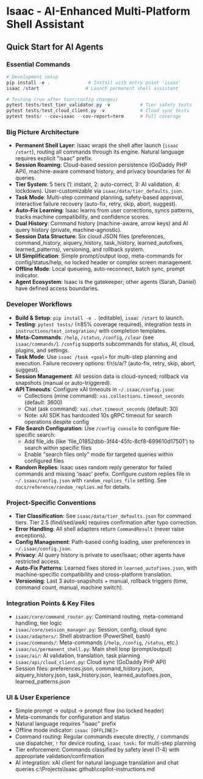 
# Isaac - AI-Enhanced Multi-Platform Shell Assistant

## Quick Start for AI Agents

### Essential Commands
```powershell
# Development setup
pip install -e .              # Install with entry point 'isaac'
isaac /start                 # Launch permanent shell assistant

# Testing (run after tier/config changes)
pytest tests/test_tier_validator.py -v           # Tier safety tests
pytest tests/test_cloud_client.py -v             # Cloud sync tests
pytest tests/ --cov=isaac --cov-report=term      # Full coverage
```

### Big Picture Architecture

- **Permanent Shell Layer**: Isaac wraps the shell after launch (`isaac /start`), routing all commands through its engine. Natural language requires explicit "isaac" prefix.
- **Session Roaming**: Cloud-based session persistence (GoDaddy PHP API), machine-aware command history, and privacy boundaries for AI queries.
- **Tier System**: 5 tiers (1: instant, 2: auto-correct, 3: AI validation, 4: lockdown). User-customizable via `isaac/data/tier_defaults.json`.
- **Task Mode**: Multi-step command planning, safety-based approval, interactive failure recovery (auto-fix, retry, skip, abort, suggest).
- **Auto-Fix Learning**: Isaac learns from user corrections, syncs patterns, tracks machine compatibility, and confidence scores.
- **Dual History**: Command history (machine-aware, arrow keys) and AI query history (private, machine-agnostic).
- **Session Data Structure**: Six cloud JSON files (preferences, command_history, aiquery_history, task_history, learned_autofixes, learned_patterns), versioning, and rollback system.
- **UI Simplification**: Simple prompt/output loop, meta-commands for config/status/help, no locked header or complex screen management.
- **Offline Mode**: Local queueing, auto-reconnect, batch sync, prompt indicator.
- **Agent Ecosystem**: Isaac is the gatekeeper; other agents (Sarah, Daniel) have defined access boundaries.

### Developer Workflows

- **Build & Setup**: `pip install -e .` (editable), `isaac /start` to launch.
- **Testing**: `pytest tests/` (≥85% coverage required), integration tests in `instructions/test_integration/` with completion templates.
- **Meta-Commands**: `/help`, `/status`, `/config`, `/clear` (see `isaac/commands/`). `/config` supports subcommands for status, AI, cloud, plugins, and settings.
- **Task Mode**: Use `isaac /task <goal>` for multi-step planning and execution. Failure recovery options: f/r/s/a/? (auto-fix, retry, skip, abort, suggest).
- **Session Management**: All session data is cloud-synced; rollback via snapshots (manual or auto-triggered).
- **API Timeouts**: Configure xAI timeouts in `~/.isaac/config.json`:
  - Collections (mine command): `xai.collections.timeout_seconds` (default: 3600)
  - Chat (ask command): `xai.chat.timeout_seconds` (default: 30)
  - Note: xAI SDK has hardcoded 10s gRPC timeout for search operations despite config
- **File Search Configuration**: Use `/config console` to configure file-specific search:
  - Add file_ids (like 'file_01852dbb-3f44-45fc-8cf8-699610d17501') to search within specific files
  - Enable "search files only" mode for targeted queries within configured files
- **Random Replies**: Isaac uses random reply generator for failed commands and missing 'isaac' prefix. Configure custom replies file in `~/.isaac/config.json` with `random_replies_file` setting. See `docs/reference/random_replies.md` for details.

### Project-Specific Conventions

- **Tier Classification**: See `isaac/data/tier_defaults.json` for command tiers. Tier 2.5 (find/sed/awk) requires confirmation after typo correction.
- **Error Handling**: All shell adapters return `CommandResult` (never raise exceptions).
- **Config Management**: Path-based config loading, user preferences in `~/.isaac/config.json`.
- **Privacy**: AI query history is private to user/Isaac; other agents have restricted access.
- **Auto-Fix Patterns**: Learned fixes stored in `learned_autofixes.json`, with machine-specific compatibility and cross-platform translation.
- **Versioning**: Last 3 auto-snapshots + manual, rollback triggers (time, command count, manual, machine switch).

### Integration Points & Key Files

- `isaac/core/command_router.py`: Command routing, meta-command handling, tier logic
- `isaac/core/session_manager.py`: Session, config, cloud sync
- `isaac/adapters/`: Shell abstraction (PowerShell, bash)
- `isaac/commands/`: Meta-commands (`/help`, `/config`, `/status`, etc.)
- `isaac/ui/permanent_shell.py`: Main shell loop (prompt/output)
- `isaac/ai/`: AI validation, translation, task planning
- `isaac/api/cloud_client.py`: Cloud sync (GoDaddy PHP API)
- Session files: preferences.json, command_history.json, aiquery_history.json, task_history.json, learned_autofixes.json, learned_patterns.json

### UI & User Experience

- Simple prompt → output → prompt flow (no locked header)
- Meta-commands for configuration and status
- Natural language requires "isaac" prefix
- Offline mode indicator: `isaac [OFFLINE]>`
- Command routing: Regular commands execute directly, `/` commands use dispatcher, `!` for device routing, `isaac task:` for multi-step planning
- Tier enforcement: Commands classified by safety level (1-4) with appropriate validation/confirmation
- AI integration: xAI client for natural language translation and chat queries</content>
<parameter name="filePath">c:\Projects\Isaac\.github\copilot-instructions.md